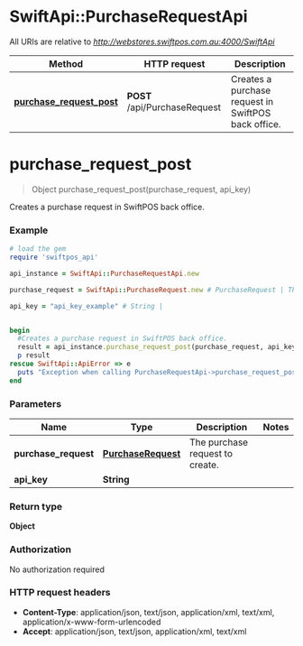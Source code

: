 # SwiftApi::PurchaseRequestApi

All URIs are relative to *http://webstores.swiftpos.com.au:4000/SwiftApi*

Method | HTTP request | Description
------------- | ------------- | -------------
[**purchase_request_post**](PurchaseRequestApi.md#purchase_request_post) | **POST** /api/PurchaseRequest | Creates a purchase request in SwiftPOS back office.


# **purchase_request_post**
> Object purchase_request_post(purchase_request, api_key)

Creates a purchase request in SwiftPOS back office.

### Example
```ruby
# load the gem
require 'swiftpos_api'

api_instance = SwiftApi::PurchaseRequestApi.new

purchase_request = SwiftApi::PurchaseRequest.new # PurchaseRequest | The purchase request to create.

api_key = "api_key_example" # String | 


begin
  #Creates a purchase request in SwiftPOS back office.
  result = api_instance.purchase_request_post(purchase_request, api_key)
  p result
rescue SwiftApi::ApiError => e
  puts "Exception when calling PurchaseRequestApi->purchase_request_post: #{e}"
end
```

### Parameters

Name | Type | Description  | Notes
------------- | ------------- | ------------- | -------------
 **purchase_request** | [**PurchaseRequest**](PurchaseRequest.md)| The purchase request to create. | 
 **api_key** | **String**|  | 

### Return type

**Object**

### Authorization

No authorization required

### HTTP request headers

 - **Content-Type**: application/json, text/json, application/xml, text/xml, application/x-www-form-urlencoded
 - **Accept**: application/json, text/json, application/xml, text/xml



